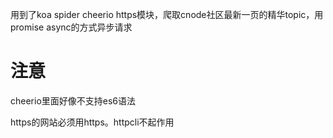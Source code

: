 用到了koa  spider cheerio https模块，爬取cnode社区最新一页的精华topic，用promise async的方式异步请求

# 注意

cheerio里面好像不支持es6语法

https的网站必须用https。httpcli不起作用
